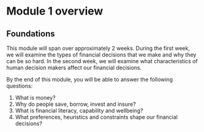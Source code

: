 # Module 1 overview

## Foundations

This module will span over approximately 2 weeks. During the first week, we will examine the types of financial decisions that we make and why they can be so hard. In the second week, we will examine what characteristics of human decision makers affect our financial decisions. 

By the end of this module,  you will be able to answer the following questions:

1. What is money?
2. Why do people save, borrow, invest and insure?
3. What is financial literacy, capability and wellbeing?
4. What preferences, heuristics and constraints shape our financial decisions?